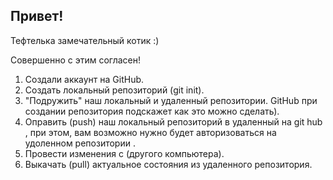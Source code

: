 ## Привет! 

Тефтелька замечательный котик :)

Совершенно с этим согласен!

1. Создали аккаунт на GitHub.
2. Создать локальный репозиторий (git init).
3. "Подружить" наш локальный и удаленный репозитории. GitHub при создании репозитория подскажет как это можно сделать).
4. Оправить (push) наш локальный репозиторий в удаленный на git hub , при этом, вам возможно нужно будет авторизоваться на удоленном репозитории .
5. Провести изменения с (другого компьютера).
6. Выкачать (pull) актуальное состояния из удаленного репозитория.